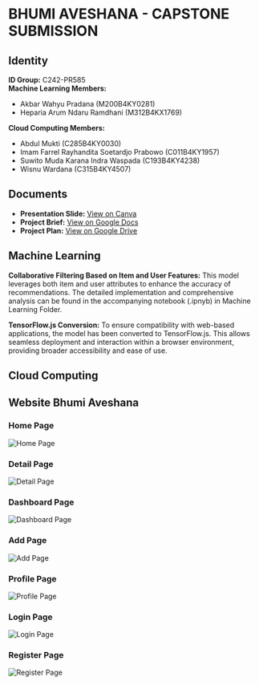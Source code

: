 # BHUMI AVESHANA - CAPSTONE SUBMISSION
## Identity
**ID Group:** C242-PR585  
**Machine Learning Members:**  
- Akbar Wahyu Pradana (M200B4KY0281)
- Heparia Arum Ndaru Ramdhani (M312B4KX1769)
  
**Cloud Computing Members:**
- Abdul Mukti (C285B4KY0030)
- Imam Farrel Rayhandita Soetardjo Prabowo (C011B4KY1957)
- Suwito Muda Karana Indra Waspada (C193B4KY4238)
- Wisnu Wardana (C315B4KY4507)

## Documents
- **Presentation Slide:** [View on Canva](https://www.canva.com/design/DAGYzU7wzoI/akGVQZ1NODitYNSP7D3ETg/view?utm_content=DAGYzU7wzoI&utm_campaign=designshare&utm_medium=link2&utm_source=uniquelinks&utlId=h94d3207000)  
- **Project Brief:** [View on Google Docs](https://docs.google.com/document/d/1L6lza7Tz8e08b3eak6Y256SprdvgZq14UUk29Ctkge4/edit?tab=t.0)  
- **Project Plan:** [View on Google Drive](https://drive.google.com/file/d/1fFg-JEXtL4GbvLnPy8mG44Bho3DRvqkX/view?usp=sharing)

## Machine Learning
**Collaborative Filtering Based on Item and User Features:** This model leverages both item and user attributes to enhance the accuracy of recommendations. The detailed implementation and comprehensive analysis can be found in the accompanying notebook (.ipnyb) in Machine Learning Folder.

**TensorFlow.js Conversion:** To ensure compatibility with web-based applications, the model has been converted to TensorFlow.js. This allows seamless deployment and interaction within a browser environment, providing broader accessibility and ease of use.

## Cloud Computing

## Website Bhumi Aveshana

### Home Page
<img src="img/Home.png" alt="Home Page">

### Detail Page
<img src="img/Detail.png" alt="Detail Page">

### Dashboard Page
<img src="img/Dashboard.png" alt="Dashboard Page">

### Add Page
<img src="img/Add.png" alt="Add Page">

### Profile Page
<img src="img/Profile.png" alt="Profile Page">

### Login Page
<img src="img/Login.png" alt="Login Page">

### Register Page
<img src="img/Register.png" alt="Register Page">

